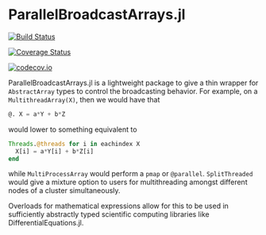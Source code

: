 # ParallelBroadcastArrays.jl

[![Build Status](https://travis-ci.org/ChrisRackauckas/ParallelBroadcastArrays.jl.svg?branch=master)](https://travis-ci.org/ChrisRackauckas/ParallelBroadcastArrays.jl)

[![Coverage Status](https://coveralls.io/repos/ChrisRackauckas/ParallelBroadcastArrays.jl/badge.svg?branch=master&service=github)](https://coveralls.io/github/ChrisRackauckas/ParallelBroadcastArrays.jl?branch=master)

[![codecov.io](http://codecov.io/github/ChrisRackauckas/ParallelBroadcastArrays.jl/coverage.svg?branch=master)](http://codecov.io/github/ChrisRackauckas/ParallelBroadcastArrays.jl?branch=master)

ParallelBroadcastArrays.jl is a lightweight package to give a thin wrapper for
`AbstractArray` types to control the broadcasting behavior. For example,
on a `MultithreadArray(X)`, then we would have that

```julia
@. X = a*Y + b*Z
```

would lower to something equivalent to

```julia
Threads.@threads for i in eachindex X
  X[i] = a*Y[i] + b*Z[i]
end
```

while `MultiProcessArray` would perform a `pmap` or `@parallel`. `SplitThreaded`
would give a mixture option to users for multithreading amongst different
nodes of a cluster simultaneously.

Overloads for mathematical expressions allow for this to be used in sufficiently
abstractly typed scientific computing libraries like DifferentialEquations.jl.
